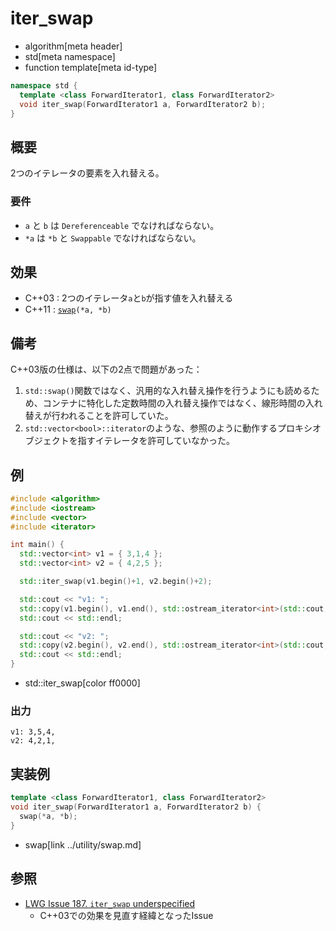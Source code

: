 # iter_swap
* algorithm[meta header]
* std[meta namespace]
* function template[meta id-type]

```cpp
namespace std {
  template <class ForwardIterator1, class ForwardIterator2>
  void iter_swap(ForwardIterator1 a, ForwardIterator2 b);
}
```

## 概要
2つのイテレータの要素を入れ替える。


### 要件
- `a` と `b` は `Dereferenceable` でなければならない。
- `*a` は `*b` と `Swappable` でなければならない。


## 効果
- C++03 : 2つのイテレータ`a`と`b`が指す値を入れ替える
- C++11 : [`swap`](/reference/utility/swap.md)`(*a, *b)`


## 備考
C++03版の仕様は、以下の2点で問題があった：

1. `std::swap()`関数ではなく、汎用的な入れ替え操作を行うようにも読めるため、コンテナに特化した定数時間の入れ替え操作ではなく、線形時間の入れ替えが行われることを許可していた。
2. `std::vector<bool>::iterator`のような、参照のように動作するプロキシオブジェクトを指すイテレータを許可していなかった。


## 例
```cpp example
#include <algorithm>
#include <iostream>
#include <vector>
#include <iterator>

int main() {
  std::vector<int> v1 = { 3,1,4 };
  std::vector<int> v2 = { 4,2,5 };

  std::iter_swap(v1.begin()+1, v2.begin()+2);

  std::cout << "v1: ";
  std::copy(v1.begin(), v1.end(), std::ostream_iterator<int>(std::cout, ","));
  std::cout << std::endl;

  std::cout << "v2: ";
  std::copy(v2.begin(), v2.end(), std::ostream_iterator<int>(std::cout, ","));
  std::cout << std::endl;
}
```
* std::iter_swap[color ff0000]

### 出力
```
v1: 3,5,4,
v2: 4,2,1,
```


## 実装例
```cpp
template <class ForwardIterator1, class ForwardIterator2>
void iter_swap(ForwardIterator1 a, ForwardIterator2 b) {
  swap(*a, *b);
}
```
* swap[link ../utility/swap.md]


## 参照
- [LWG Issue 187. `iter_swap` underspecified](http://www.open-std.org/jtc1/sc22/wg21/docs/lwg-defects.html#187)
    - C++03での効果を見直す経緯となったIssue

